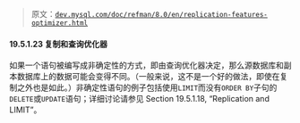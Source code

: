 > 原文：[`dev.mysql.com/doc/refman/8.0/en/replication-features-optimizer.html`](https://dev.mysql.com/doc/refman/8.0/en/replication-features-optimizer.html)

#### 19.5.1.23 复制和查询优化器

如果一个语句被编写成非确定性的方式，即由查询优化器决定，那么源数据库和副本数据库上的数据可能会变得不同。（一般来说，这不是一个好的做法，即使在复制之外也是如此。）非确定性语句的例子包括使用`LIMIT`而没有`ORDER BY`子句的`DELETE`或`UPDATE`语句；详细讨论请参见 Section 19.5.1.18, “Replication and LIMIT”。
